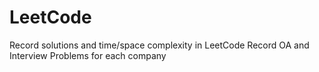 # LeetCode
Record solutions and time/space complexity in LeetCode 
Record OA and Interview Problems for each company
